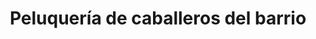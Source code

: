 ---
title: "Peluquería de caballeros del barrio"
url: /getafe/peluqueria-de-caballeros-del-barrio/
shop: peluquería
---